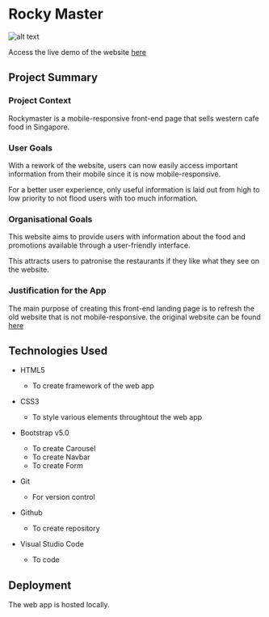 # Rocky Master
![alt text](image.jpg)

Access the live demo of the website [here](url)

## Project Summary

### Project Context

Rockymaster is a mobile-responsive front-end page that sells western cafe food in Singapore.

### User Goals

With a rework of the website, users can now easily access important information from their mobile since it is now mobile-responsive. 

For a better user experience, only useful information is laid out from high to low priority to not flood users with too much information.

### Organisational Goals

This website aims to provide users with information about the food and promotions available through a user-friendly interface.

This attracts users to patronise the restaurants if they like what they see on the website.

### Justification for the App

The main purpose of creating this front-end landing page is to refresh the old website that is not mobile-responsive. the original website can be found [here](https://www.rockymaster.com.sg/)

## Technologies Used

- HTML5
    - To create framework of the web app

- CSS3
    - To style various elements throughtout the web app

- Bootstrap v5.0
    - To create Carousel
    - To create Navbar
    - To create Form

- Git
    - For version control

- Github
    - To create repository

- Visual Studio Code
    - To code

## Deployment

The web app is hosted locally.